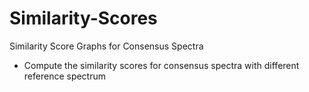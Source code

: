 # Similarity-Scores
Similarity Score Graphs for Consensus Spectra
* Compute the similarity scores for consensus spectra with different reference spectrum

